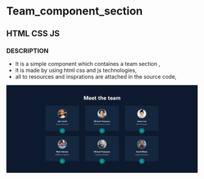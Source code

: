 # Team_component_section

## HTML CSS JS

### DESCRIPTION 

- It is a simple component which containes a team section ,
- It is made by using html css and js technologies,
- all to resources and insprations are attached in the source code,

  
![preview img](/preview.jpg)
